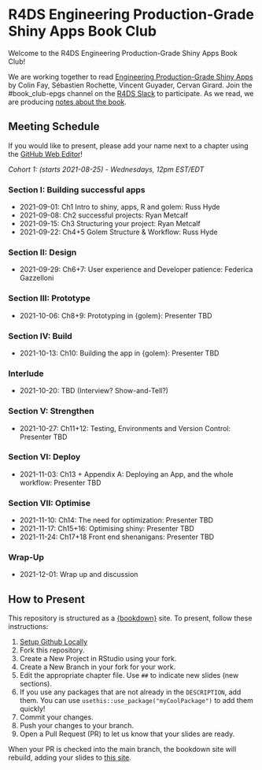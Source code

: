 # R4DS Engineering Production-Grade Shiny Apps Book Club

Welcome to the R4DS Engineering Production-Grade Shiny Apps Book Club!

We are working together to read [Engineering Production-Grade Shiny Apps](https://engineering-shiny.org/) by Colin Fay, Sébastien Rochette, Vincent Guyader, Cervan Girard.
Join the #book_club-epgs channel on the [R4DS Slack](https://r4ds.io/join) to participate.
As we read, we are producing [notes about the book](https://r4ds.github.io/bookclub-epgs/).

## Meeting Schedule

If you would like to present, please add your name next to a chapter using the [GitHub Web Editor](https://youtu.be/d41oc2OMAuI)!

*Cohort 1: (starts 2021-08-25) - Wednesdays, 12pm EST/EDT*

### Section I: Building successful apps

- 2021-09-01: Ch1 Intro to shiny, apps, R and golem: Russ Hyde
- 2021-09-08: Ch2 successful projects: Ryan Metcalf
- 2021-09-15: Ch3 Structuring your project: Ryan Metcalf
- 2021-09-22: Ch4+5 Golem Structure & Workflow: Russ Hyde

### Section II:  Design

- 2021-09-29: Ch6+7: User experience and Developer patience: Federica Gazzelloni

### Section III: Prototype

- 2021-10-06: Ch8+9: Prototyping in {golem}: Presenter TBD

### Section IV: Build

- 2021-10-13: Ch10: Building the app in {golem}: Presenter TBD

### Interlude

- 2021-10-20: TBD (Interview? Show-and-Tell?)

### Section V: Strengthen

- 2021-10-27: Ch11+12: Testing, Environments and Version Control: Presenter TBD

### Section VI: Deploy

- 2021-11-03: Ch13 + Appendix A: Deploying an App, and the whole workflow: Presenter TBD

### Section VII: Optimise

- 2021-11-10: Ch14: The need for optimization: Presenter TBD
- 2021-11-17: Ch15+16: Optimising shiny: Presenter TBD
- 2021-11-24: Ch17+18 Front end shenanigans: Presenter TBD

### Wrap-Up

- 2021-12-01: Wrap up and discussion

## How to Present

This repository is structured as a [{bookdown}](https://CRAN.R-project.org/package=bookdown) site.
To present, follow these instructions:

1. [Setup Github Locally](https://www.youtube.com/watch?v=hNUNPkoledI)
2. Fork this repository.
3. Create a New Project in RStudio using your fork.
4. Create a New Branch in your fork for your work.
5. Edit the appropriate chapter file. Use `##` to indicate new slides (new sections).
6. If you use any packages that are not already in the `DESCRIPTION`, add them. You can use `usethis::use_package("myCoolPackage")` to add them quickly!
7. Commit your changes.
8. Push your changes to your branch.
9. Open a Pull Request (PR) to let us know that your slides are ready.

When your PR is checked into the main branch, the bookdown site will rebuild, adding your slides to [this site](https://r4ds.github.io/bookclub-URL/).
